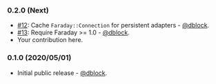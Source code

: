 ### 0.2.0 (Next)

* [#12](https://github.com/dblock/open-weather-ruby-client/pull/12): Cache `Faraday::Connection` for persistent adapters - [@dblock](https://github.com/dblock).
* [#13](https://github.com/dblock/open-weather-ruby-client/pull/13): Require Faraday >= 1.0 - [@dblock](https://github.com/dblock).
* Your contribution here.

### 0.1.0 (2020/05/01)

* Initial public release - [@dblock](https://github.com/dblock).
